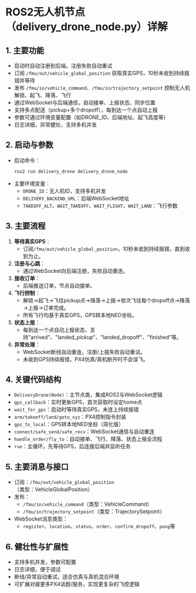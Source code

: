 # ROS2无人机节点（delivery_drone_node.py）详解

## 1. 主要功能

- 启动时自动注册到后端，注册失败自动重试
- 订阅 `/fmu/out/vehicle_global_position` 获取真实GPS，10秒未收到持续报错并等待
- 发布 `/fmu/in/vehicle_command`、`/fmu/in/trajectory_setpoint` 控制无人机解锁、起飞、降落、飞行
- 通过WebSocket与后端通信，自动接单、上报状态、同步位置
- 支持多点配送（pickup+多个dropoff），每到达一个点自动上报
- 参数可通过环境变量配置（如DRONE_ID、后端地址、起飞高度等）
- 日志详细，异常健壮，支持多机并发

## 2. 启动与参数

- 启动命令：
  ```bash
  ros2 run delivery_drone delivery_drone_node
  ```
- 主要环境变量：
  - `DRONE_ID`：无人机ID，支持多机并发
  - `DELIVERY_BACKEND_URL`：后端WebSocket地址
  - `TAKEOFF_ALT`、`WAIT_TAKEOFF`、`WAIT_FLIGHT`、`WAIT_LAND`：飞行参数

## 3. 主要流程

1. **等待真实GPS**：
   - 订阅`/fmu/out/vehicle_global_position`，10秒未收到持续报错，直到收到为止。
2. **注册与心跳**：
   - 通过WebSocket向后端注册，失败自动重连。
3. **接收订单**：
   - 后端推送订单，节点自动接单。
4. **飞行控制**：
   - 解锁→起飞→飞往pickup点→降落→上报→依次飞往每个dropoff点→降落→上报→订单完成。
   - 所有飞行均基于真实GPS，GPS转本地NED坐标。
5. **状态上报**：
   - 每到达一个点自动上报状态，支持"arrived"、"landed_pickup"、"landed_dropoff"、"finished"等。
6. **异常处理**：
   - WebSocket断线自动重连，注册/上报失败自动重试。
   - 未收到GPS持续报错，PX4仿真/真机断开时不会误飞。

## 4. 关键代码结构

- `DeliveryDrone(Node)`：主节点类，集成ROS2与WebSocket逻辑
- `gps_callback`：实时更新GPS，首次获取时设定home点
- `wait_for_gps`：启动时等待真实GPS，未连上持续报错
- `arm/takeoff/land/goto_xyz`：PX4控制指令封装
- `gps_to_local`：GPS转本地NED坐标（简化版）
- `connect/safe_send/safe_recv`：WebSocket通信与自动重连
- `handle_order/fly_to`：自动接单、飞行、降落、状态上报全流程
- `run`：主循环，先等待GPS，后连接后端并监听任务

## 5. 主要消息与接口

- 订阅：`/fmu/out/vehicle_global_position`（类型：VehicleGlobalPosition）
- 发布：
  - `/fmu/in/vehicle_command`（类型：VehicleCommand）
  - `/fmu/in/trajectory_setpoint`（类型：TrajectorySetpoint）
- WebSocket消息类型：
  - `register`、`location`、`status`、`order`、`confirm_dropoff`、`pong`等

## 6. 健壮性与扩展性

- 支持多机并发，参数可配置
- 日志详细，便于调试
- 断线/异常自动重试，适合仿真与真机混合环境
- 可扩展对接更多PX4话题/服务，实现更复杂的飞控逻辑 
